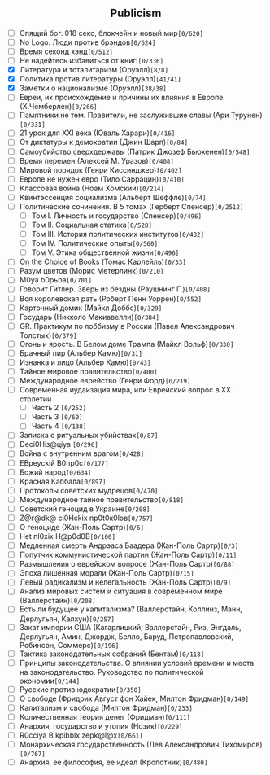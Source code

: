 <h2 align="center">Publicism</h2>

- [ ] Спящий бог. 018 секс, блокчейн и новый мир`[0/620]`
- [ ] No Logo. Люди против брэндов`[0/624]`
- [ ] Время секонд хэнд`[0/512]`
- [ ] Не надейтесь избавиться от книг!`[0/336]`
- [x] Литература и тоталитаризм (Оруэлл)`[8/8]`
- [x] Политика против литературы (Оруэлл)`[41/41]`
- [x] Заметки о национализме (Оруэлл)`[38/38]`
- [ ] Евреи, их происхождение и причины их влияния в Европе (Х.Чемберлен)`[0/266]`
- [ ] Памятники не тем. Правители, не заслужившие славы (Ари Турунен)`[0/331]`
- [ ] 21 урок для XXI века (Юваль Харари)`[0/416]`
- [ ] От диктатуры к демократии (Джин Шарп)`[0/84]`
- [ ] Самоубийство сверхдержавы (Патрик Джозеф Бьюкенен)`[0/548]`
- [ ] Время перемен (Алексей М. Уразов)`[0/408]`
- [ ] Мировой порядок (Генри Киссинджер)`[0/402]`
- [ ] Европе не нужен евро (Тило Саррацин)`[0/410]`
- [ ] Классовая война (Ноам Хомский)`[0/214]`
- [ ] Квинтэссенция социализма (Альберт Шеффле)`[0/74]`
- [ ] Политические сочинения. В 5 томах (Герберт Спенсер)`[0/2512]`
    - [ ] Том I. Личность и государство (Спенсер)`[0/496]`
    - [ ] Том II. Cоциальная статика`[0/528]`
    - [ ] Том III. История политических институтов`[0/432]`
    - [ ] Том IV. Политические опыты`[0/560]`
  - [ ] Том V. Этика общественной жизни`[0/496]`
- [ ] On the Choice of Books (Томас Карлейль)`[0/33]`
- [ ] Разум цветов (Морис Метерлинк)`[0/210]`
- [ ] M0ya b0рьba`[0/701]`
- [ ] Говорит Гитлер. Зверь из бездны (Раушнинг Г.)`[0/408]`
- [ ] Вся королевская рать (Роберт Пенн Уоррен)`[0/552]`
- [ ] Карточный домик (Майкл Доббс)`[0/329]`
- [ ] Государь (Никколо Макиавелли)`[0/384]`
- [ ] GR. Практикум по лоббизму в России (Павел Александрович Толстых)`[0/379]`
- [ ] Огонь и ярость. В Белом доме Трампа (Майкл Вольф)`[0/330]`
- [ ] Брачный пир (Альбер Камю)`[0/31]`
- [ ] Изнанка и лицо (Альбер Камю)`[0/43]`
- [ ] Tайное мировое правительство`[0/400]`
- [ ] Международное еврейство (Генри Форд)`[0/219]`
- [ ] Современная иудаизация мира, или Еврейский вопрос в XX столетии
    - [ ] Часть 2 `[0/262]`
    - [ ] Часть 3 `[0/60]`
    - [ ] Часть 4 `[0/138]`
- [ ] Записка о ритуальных убийствах`[0/87]`
- [ ] Deci0Hiз@цiya `[0/296]`
- [ ] Bойна c внутренним врагом`[0/428]`
- [ ] EBpeyckiй B0пp0c`[0/177]`
- [ ] Божий народ`[0/634]`
- [ ] Красная Каббала`[0/897]`
- [ ] Протоколы советских мудрецов`[0/470]`
- [ ] Международное тайное правительство`[0/818]`
- [ ] Советский геноцид в Украине`[0/208]`
- [ ] Z@г@dk@ ci0Hckix пp0t0к0lов`[0/757]`
- [ ] О геноциде (Жан-Поль Сартр)`[0/6]`
- [ ] Het пl0xix H@p0d0B`[0/100]`
- [ ] Медленная смерть Андрэаса Баадера (Жан-Поль Сартр)`[0/3]`
- [ ] Попутчик коммунистической партии (Жан-Поль Сартр)`[0/11]`
- [ ] Размышления о еврейском вопросе (Жан-Поль Сартр)`[0/88]`
- [ ] Эпоха лишенная морали (Жан-Поль Сартр)`[0/15]`
- [ ] Левый радикализм и нелегальность (Жан-Поль Сартр)`[0/9]`
- [ ] Анализ мировых систем и ситуация в современном мире (Валлерстайн)`[0/208]`
- [ ] Есть ли будущее у капитализма? (Валлерстайн, Коллинз, Манн, Дерлугьян, Калхун)`[0/257]`
- [ ] Закат империи США (Кагарлицкий, Валлерстайн, Риз, Энгдаль, Дерлугьян, Амин, Джордж, Белло, Баруд, Петропавловский, Робинсон, Соммерc)`[0/196]`
- [ ] Тактика законодательных собраний (Бентам)`[0/118]`
- [ ] Принципы законодательства. О влиянии условий времени и места на законодательство. Руководство по политической экономии`[0/144]`
- [ ] Pусские против юдократии`[0/350]`
- [ ] О свободе (Фридрих Август фон Хайек, Милтон Фридман)`[0/149]`
- [ ] Капитализм и свобода (Милтон Фридман)`[0/233]`
- [ ] Количественная теория денег (Фридман)`[0/111]`
- [ ] Анархия, государство и утопия (Нозик)`[0/229]`
- [ ] R0cciya B kpibblx zepk@l@x`[0/661]`
- [ ] Монархическая государственность (Лев Александрович Тихомиров)`[0/767]`
- [ ] Анархия, ее философия, ее идеал (Кропотник)`[0/480]`
